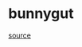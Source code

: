 # bunnygut

[source](github.com/OpenFOAM-jp/OpenFOAM-utilities-tutorials-jp/blob/master/v1906/surface/surfaceCoarsen/bunnylod/bunnygut.C/bunnygut.C)




